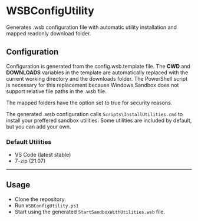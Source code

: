 # WSBConfigUtility
Generates .wsb configuration file with automatic utility installation and mapped readonly download folder.


## Configuration
Configuration is generated from the config.wsb.template file.  The __CWD__ and __DOWNLOADS__ variables in the template are automatically replaced with the current working directory and the downloads folder.  The PowerShell script is necessary for this replacement because Windows Sandbox does not support relative file paths in the .wsb file.

The mapped folders have the <ReadOnly> option set to true for security reasons.
    
The generated .wsb configuration calls `Scripts\InstallUtilities.cmd` to install your preffered sandbox utilities.  Some utilities are included by default, but you can add your own.
### Default Utilities
- VS Code (latest stable)
- 7-zip (21.07)

---
## Usage
- Clone the repository.
- Run `WSBConfigUtility.ps1`
- Start using the generated `StartSandboxWithUtilities.wsb` file.